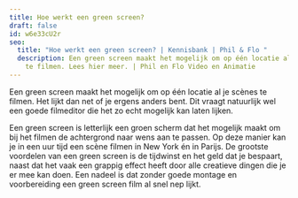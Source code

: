 ```yaml
---
title: Hoe werkt een green screen?
draft: false
id: w6e33cU2r
seo:
  title: "Hoe werkt een green screen? | Kennisbank | Phil & Flo "
  description: Een green screen maakt het mogelijk om op één locatie al je scènes
    te filmen. Lees hier meer. | Phil en Flo Video en Animatie
---
```

Een green screen maakt het mogelijk om op één locatie al je scènes te filmen. Het lijkt dan net of je ergens anders bent. Dit vraagt natuurlijk wel een goede filmeditor die het zo echt mogelijk kan laten lijken.

Een green screen is letterlijk een groen scherm dat het mogelijk maakt om bij het filmen de achtergrond naar wens aan te passen. Op deze manier kan je in een uur tijd een scène filmen in New York én in Parijs. De grootste voordelen van een green screen is de tijdwinst en het geld dat je bespaart, naast dat het vaak een grappig effect heeft door alle creatieve dingen die je er mee kan doen. Een nadeel is dat zonder goede montage en voorbereiding een green screen film al snel nep lijkt.